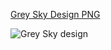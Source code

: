[Grey Sky Design PNG](https://drive.google.com/a/adhocteam.us/file/d/1lyOo6VD4dJc2s2q7L1uOGxn8qI1C-PGE/view?usp=sharing)

![Grey Sky design](https://user-images.githubusercontent.com/48964695/70000439-07fbb400-1529-11ea-8496-3c67b5380ba0.png)
